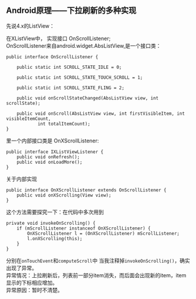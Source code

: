 Android原理——下拉刷新的多种实现
--------
先说4.x的ListView：  

在XListView中，
实现接口 OnScrollListener;  
OnScrollListener来自android.widget.AbsListView,是一个接口类：

	public interface OnScrollListener {

        public static int SCROLL_STATE_IDLE = 0;

        public static int SCROLL_STATE_TOUCH_SCROLL = 1;

        public static int SCROLL_STATE_FLING = 2;

        public void onScrollStateChanged(AbsListView view, int scrollState);

        public void onScroll(AbsListView view, int firstVisibleItem, int visibleItemCount,
                int totalItemCount);
    }


里一个内部接口类是 OnXScrollListener:

	public interface IXListViewListener {
		public void onRefresh();
		public void onLoadMore();
	}

关于内部实现

	public interface OnXScrollListener extends OnScrollListener {
		public void onXScrolling(View view);
	}
	
这个方法需要探究一下：在代码中多次用到

	private void invokeOnScrolling() {
		if (mScrollListener instanceof OnXScrollListener) {
			OnXScrollListener l = (OnXScrollListener) mScrollListener;
			l.onXScrolling(this);
		}
	}
	
分别在`onTouchEvent`和`computeScroll`中
当我注释掉`invokeOnScrolling()`，确实出现了异常。  
异常情况：上拉刷新后，列表前一部分item消失，而后面会出现新的item，item显示的下标相应增加。  
异常原因：暂时不清楚。